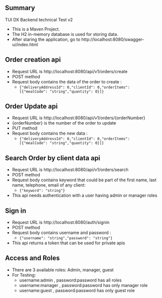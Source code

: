 ## Summary

TUI DX Backend technical Test v2

* This is a Maven Project.
* The H2 in-memory database is used for storing data.
* After staring the application, go to http://localhost:8080/swagger-ui/index.html

## Order creation api
* Request URL is http://localhost:8080/api/v1/orders/create
* POST method 
* Request body contains the data of the order to create : 
  * ```{"deliveryAddressId": 0,"clientId": 0,"orderItems": [{"mealCode": "string","quantity": 0}]}```


## Order Update api
* Request URL is http://localhost:8080/api/v1/orders/{orderNumber}
* {orderNumber} is the number of the order to update
* PUT method
* Request body contains the new data :
    * ```{"deliveryAddressId": 0,"clientId": 0,"orderItems": [{"mealCode": "string","quantity": 0}]}```

## Search Order by client data api
* Request URL is http://localhost:8080/api/v1/orders/search
* POST method
* Request body contains keyword that could be part of the first name, last name, telephone, email of any client:
  * ```{"keyword": "string"}```
* This api needs authentication with a user having admin or manager roles

## Sign in 
* Request URL is http://localhost:8080/auth/signin
* POST method
* Request body contains username and password :
  * ```{"username": "string","password": "string"}```
* This api returns a token that can be used for private apis

## Access and Roles
* There are 3 available roles: Admin, manager, guest
* For Testing:
  * username:admin , password:password has all roles
  * username:manager , password:password has only manager role
  * username:guest , password:password has only guest role